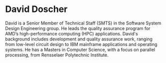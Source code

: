 <head>
  <meta charset="UTF-8">
  <meta name="description" content="David Doscher">
  <meta name="keywords" content="AMD GPU, HPC, MI300, MI250, ROCm, blog, contributor, blog author">
</head>

# David Doscher

David is a Senior Member of Technical Staff (SMTS) in the Software System Design Engineering group.
He leads the quality assurance program for AMD’s high-performance computing (HPC) applications.
David's background includes development and quality assurance work, ranging from low-level circuit
design to IBM mainframe applications and operating systems. He has a Masters in Computer Science,
with a focus on parallel processing, from Rensselaer Polytechnic Institute.
